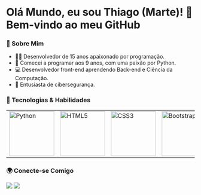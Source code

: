 # Olá Mundo, eu sou Thiago (Marte)! 👋 Bem-vindo ao meu GitHub

### 🌱 Sobre Mim
- 🧑‍💻 Desenvolvedor de 15 anos apaixonado por programação.
- 🚀 Comecei a programar aos 9 anos, com uma paixão por Python.
- 💻 Desenvolvedor front-end aprendendo Back-end e Ciência da Computação.
- 🔐 Entusiasta de cibersegurança.

### 🔧 Tecnologias & Habilidades
<table>
  <tr>
    <td><img src="https://img.icons8.com/color/2x/python.png" width="120" alt="Python"></td>
    <td><img src="https://img.icons8.com/color/2x/html-5.png" width="120" alt="HTML5"></td>
    <td><img src="https://img.icons8.com/color/2x/css3.png" width="120" alt="CSS3"></td>
    <td><img src="https://img.icons8.com/color/2x/bootstrap.png" width="120" alt="Bootstrap"></td>
    <td><img src="https://img.icons8.com/color/2x/javascript.png" width="120" alt="JavaScript"></td>
  </tr>
</table>



### 🌍 Conecte-se Comigo
<div> 
  <a href="https://www.instagram.com/marte_ziemlich" target="_blank"><img src="https://img.shields.io/badge/-Instagram-%23E4405F?style=for-the-badge&logo=instagram&logoColor=white" target="_blank"></a>
  <a href="mailto:thiagofollen@outlook.com"><img src="https://img.shields.io/badge/-Gmail-%23333?style=for-the-badge&logo=gmail&logoColor=white" target="_blank"></a>
</div>
